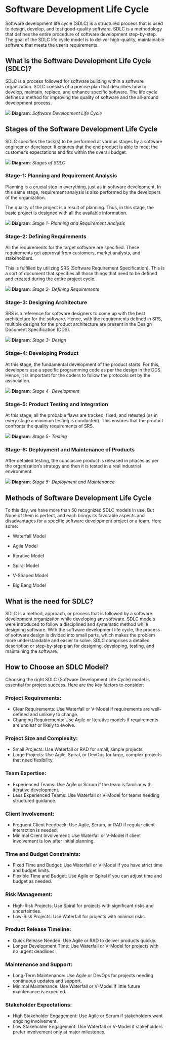 # Software Development Life Cycle
Software development life cycle (SDLC) is a structured process that is used to design, develop, and test good-quality software. SDLC is a methodology that defines the entire procedure of software development step-by-step. The goal of the SDLC life cycle model is to deliver high-quality, maintainable software that meets the user’s requirements.

## What is the Software Development Life Cycle (SDLC)?
SDLC is a process followed for software building within a software organization. SDLC consists of a precise plan that describes how to develop, maintain, replace, and enhance specific software. The life cycle defines a method for improving the quality of software and the all-around development process.  

![](https://media.geeksforgeeks.org/wp-content/uploads/20231220113035/SDLC.jpg)
**Diagram**: _Software Development Life Cycle_

## Stages of the Software Development Life Cycle
SDLC specifies the task(s) to be performed at various stages by a software engineer or developer. It ensures that the end product is able to meet the customer’s expectations and fits within the overall budget.

![](https://media.geeksforgeeks.org/wp-content/uploads/20231220112830/6-Stages-of-Software-Development-Life-Cycle.jpg)
**Diagram**: _Stages of SDLC_

### Stage-1: Planning and Requirement Analysis
Planning is a crucial step in everything, just as in software development. In this same stage, requirement analysis is also performed by the developers of the organization.

The quality of the project is a result of planning. Thus, in this stage, the basic project is designed with all the available information.

![](https://media.geeksforgeeks.org/wp-content/uploads/20231218094307/1.jpg)
**Diagram**: _Stage 1- Planning and Requirement Analysis_

### Stage-2: Defining Requirements
All the requirements for the target software are specified. These requirements get approval from customers, market analysts, and stakeholders. 

This is fulfilled by utilizing SRS (Software Requirement Specification). This is a sort of document that specifies all those things that need to be defined and created during the entire project cycle. 

![](https://media.geeksforgeeks.org/wp-content/uploads/20231218094400/2.jpg)
**Diagram**: _Stage 2- Defining Requirements_

### Stage-3: Designing Architecture
SRS is a reference for software designers to come up with the best architecture for the software. Hence, with the requirements defined in SRS, multiple designs for the product architecture are present in the Design Document Specification (DDS).

![](https://media.geeksforgeeks.org/wp-content/uploads/20231218094458/3.jpg)
**Diagram**: _Stage 3- Design_

### Stage-4: Developing Product
At this stage, the fundamental development of the product starts. For this, developers use a specific programming code as per the design in the DDS. Hence, it is important for the coders to follow the protocols set by the association. 

![](https://media.geeksforgeeks.org/wp-content/uploads/20231218094538/4.jpg)
**Diagram**: _Stage 4- Development_

### Stage-5: Product Testing and Integration
At this stage, all the probable flaws are tracked, fixed, and retested (as in every stage a minimum testing is conducted). This ensures that the product confronts the quality requirements of SRS. 

![](https://media.geeksforgeeks.org/wp-content/uploads/20231218094631/5.jpg)
**Diagram**: _Stage 5- Testing_

### Stage-6: Deployment and Maintenance of Products
After detailed testing, the conclusive product is released in phases as per the organization’s strategy and then it is tested in a real industrial environment.

![](https://media.geeksforgeeks.org/wp-content/uploads/20231218094709/6.jpg)
**Diagram**: _Stage 5- Deployment and Maintenance_

## Methods of Software Development Life Cycle
To this day, we have more than 50 recognized SDLC models in use. But None of them is perfect, and each brings its favorable aspects and disadvantages for a specific software development project or a team. Here some:

- Waterfall Model

- Agile Model

- Iterative Model

- Spiral Model

- V-Shaped Model

- Big Bang Model

## What is the need for SDLC?
SDLC is a method, approach, or process that is followed by a software development organization while developing any software. SDLC models were introduced to follow a disciplined and systematic method while designing software. With the software development life cycle, the process of software design is divided into small parts, which makes the problem more understandable and easier to solve. SDLC comprises a detailed description or step-by-step plan for designing, developing, testing, and maintaining the software.

## How to Choose an SDLC Model?
Choosing the right SDLC (Software Development Life Cycle) model is essential for project success. Here are the key factors to consider:

### Project Requirements:
- Clear Requirements: Use Waterfall or V-Model if requirements are well-defined and unlikely to change.
- Changing Requirements: Use Agile or Iterative models if requirements are unclear or likely to evolve.

### Project Size and Complexity:
- Small Projects: Use Waterfall or RAD for small, simple projects.
- Large Projects: Use Agile, Spiral, or DevOps for large, complex projects that need flexibility.

### Team Expertise:
- Experienced Teams: Use Agile or Scrum if the team is familiar with iterative development.
- Less Experienced Teams: Use Waterfall or V-Model for teams needing structured guidance.

### Client Involvement:
- Frequent Client Feedback: Use Agile, Scrum, or RAD if regular client interaction is needed.
- Minimal Client Involvement: Use Waterfall or V-Model if client involvement is low after initial planning.

### Time and Budget Constraints:
- Fixed Time and Budget: Use Waterfall or V-Model if you have strict time and budget limits.
- Flexible Time and Budget: Use Agile or Spiral if you can adjust time and budget as needed.

### Risk Management:
- High-Risk Projects: Use Spiral for projects with significant risks and uncertainties.
- Low-Risk Projects: Use Waterfall for projects with minimal risks.

### Product Release Timeline:
- Quick Release Needed: Use Agile or RAD to deliver products quickly.
- Longer Development Time: Use Waterfall or V-Model for projects with no urgent deadlines.

### Maintenance and Support:
- Long-Term Maintenance: Use Agile or DevOps for projects needing continuous updates and support.
- Minimal Maintenance: Use Waterfall or V-Model if little future maintenance is expected.

### Stakeholder Expectations:
- High Stakeholder Engagement: Use Agile or Scrum if stakeholders want ongoing involvement.
- Low Stakeholder Engagement: Use Waterfall or V-Model if stakeholders prefer involvement only at major milestones.
